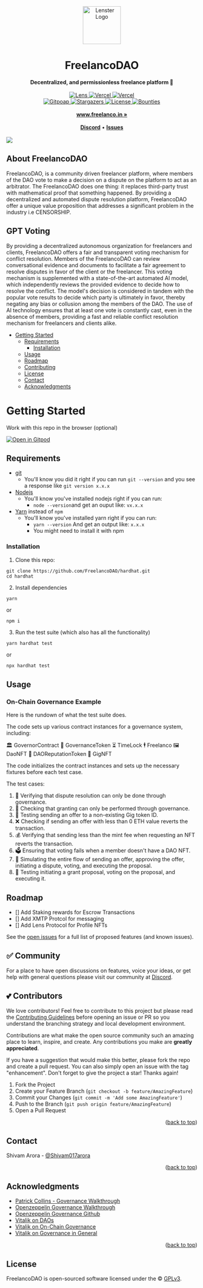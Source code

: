 <div align="center">
    <img src="https://pbs.twimg.com/profile_images/1653232294151475200/FyoHlx_s_400x400.jpg" alt="Lenster Logo" height="100" width="100">
    <h1>FreelancoDAO</h1>
    <strong>Decentralized, and permissionless freelance platform 🌿</strong>
</div>
<br>
<div align="center">
    <div>
    <a href="https://lenster.xyz/u/yoginth">
        <img src="https://img.shields.io/badge/chainlink-375BD2?style=for-the-badge&logo=chainlink&logoColor=white" alt="Lens">
    </a>
    <a href="https://vercel.com/lenster?utm_source=Lenster&utm_campaign=oss">
        <img src="https://img.shields.io/badge/Ethereum-3C3C3D?style=for-the-badge&logo=Ethereum&logoColor=white" alt="Vercel">
    </a>
    <a href="https://vercel.com/lenster?utm_source=Lenster&utm_campaign=oss">
        <img src="https://img.shields.io/badge/OpenZeppelin-4E5EE4?logo=OpenZeppelin&logoColor=fff&style=for-the-badge" alt="Vercel">
    </a>
    </div>
    <a href="https://deepsource.io/gh/FreelancoDAO/hardhat">
        <img src="https://public-api.gitpoap.io/v1/repo/FreelancoDAO/hardhat/badge" alt="Gitpoap">
    </a>
    <a href="https://github.com/FreelancoDAO/hardhat/stargazers">
        <img src="https://img.shields.io/github/stars/FreelancoDAO/hardhat?label=Stars&logo=github" alt="Stargazers">
    </a>
    <a href="https://github.com/FreelancoDAO/hardhat/blob/main/LICENSE">
        <img src="https://img.shields.io/github/license/FreelancoDAO/hardhat?label=Licence&logo=gnu" alt="License">
    </a>
    <a href="https://github.com/FreelancoDAO/hardhat">
        <img src="https://img.shields.io/github/issues/FreelancoDAO/hardhat/Bounty?color=8b5cf6&label=Bounties&logo=ethereum" alt="Bounties">
    </a>
</div>
<div align="center">
    <br>
    <a href="https://freelanco.in"><b> www.freelanco.in »</b></a>
    <br><br>
    <a href="https://discord.gg/4uwzgkEp"><b>Discord</b></a>
    •
    <a href="https://github.com/FreelancoDAO/hardhat/issues/new"><b>Issues</b></a>
</div>
<br />

<a href="https://github.com/FreelancoDAO/hardhat/graphs/contributors">
  <img src="https://contrib.rocks/image?repo=FreelancoDAO/hardhat" />
</a>

## About FreelancoDAO

FreelancoDAO, is a community driven freelancer platform, where members of the DAO vote to make a decision on a dispute on the platform to act as an arbitrator. The FreelancoDAO does one thing: it replaces third-party trust with mathematical proof that something happened. By providing a decentralized and automated dispute resolution platform, FreelancoDAO offer a unique value proposition that addresses a significant problem in the industry i.e CENSORSHIP. 

## GPT Voting

By providing a decentralized autonomous organization for freelancers and clients, FreelancoDAO offers a fair and transparent voting mechanism for conflict resolution. Members of the FreelancoDAO can review conversational evidence and documents to facilitate a fair agreement to resolve disputes in favor of the client or the freelancer. This voting mechanism is supplemented with a state-of-the-art automated AI model, which independently reviews the provided evidence to decide how to resolve the conflict. The model's decision is considered in tandem with the popular vote results to decide which party is ultimately in favor, thereby negating any bias or collusion among the members of the DAO. The use of AI technology ensures that at least one vote is constantly cast, even in the absence of members, providing a fast and reliable conflict resolution mechanism for freelancers and clients alike.

<div id="top"></div>


- [Getting Started](#getting-started)
  - [Requirements](#requirements)
    - [Installation](#installation)
  - [Usage](#usage)
  - [Roadmap](#roadmap)
  - [Contributing](#contributing)
  - [License](#license)
  - [Contact](#contact)
  - [Acknowledgments](#acknowledgments)

<!-- GETTING STARTED -->
# Getting Started 

Work with this repo in the browser (optional)<br/>

[![Open in Gitpod](https://gitpod.io/button/open-in-gitpod.svg)](https://gitpod.io/#https://github.com/FreelancoDAO/hardhat)

## Requirements

- [git](https://git-scm.com/book/en/v2/Getting-Started-Installing-Git)
  - You'll know you did it right if you can run `git --version` and you see a response like `git version x.x.x`
- [Nodejs](https://nodejs.org/en/)
  - You'll know you've installed nodejs right if you can run:
    - `node --version`and get an ouput like: `vx.x.x`
- [Yarn](https://classic.yarnpkg.com/lang/en/docs/install/) instead of `npm`
  - You'll know you've installed yarn right if you can run:
    - `yarn --version` And get an output like: `x.x.x`
    - You might need to install it with npm

### Installation

1. Clone this repo:
```
git clone https://github.com/FreelancoDAO/hardhat.git
cd hardhat
```
2. Install dependencies
```sh
yarn
```

or 

```
npm i 
```

3. Run the test suite (which also has all the functionality)

```
yarn hardhat test
```
or
```
npx hardhat test
```


<!-- USAGE EXAMPLES -->
## Usage
### On-Chain Governance Example

Here is the rundown of what the test suite does. 

The code sets up various contract instances for a governance system, including:

🏛️ GovernorContract
💼 GovernanceToken
⏳ TimeLock
🕴️ Freelanco
🖼️ DaoNFT
🔑 DAOReputationToken
💼 GigNFT


The code initializes the contract instances and sets up the necessary fixtures before each test case.

The test cases:

1. 💬 Verifying that dispute resolution can only be done through governance.
2. 📜 Checking that granting can only be performed through governance.
3. 📩 Testing sending an offer to a non-existing Gig token ID.
4. ❌ Checking if sending an offer with less than 0 ETH value reverts the transaction.
5. 💰 Verifying that sending less than the mint fee when requesting an NFT reverts the transaction.
6. 🗳️ Ensuring that voting fails when a member doesn't have a DAO NFT.
7. 🔄 Simulating the entire flow of sending an offer, approving the offer, initiating a dispute, voting, and executing the proposal.
8. 🎁 Testing initiating a grant proposal, voting on the proposal, and executing it.


<!-- ROADMAP -->
## Roadmap

- [] Add Staking rewards for Escrow Transactions
- [] Add XMTP Protcol for messaging
- [] Add Lens Protocol for Profile NFTs

See the [open issues](https://github.com/FreelancoDAO/hardhat/issues) for a full list of proposed features (and known issues).

<!-- CONTRIBUTING -->
## ✅ Community

For a place to have open discussions on features, voice your ideas, or get help with general questions please visit our community at [Discord](https://discord.gg/4uwzgkEp).

## 💕 Contributors

We love contributors! Feel free to contribute to this project but please read the [Contributing Guidelines](CONTRIBUTING.md) before opening an issue or PR so you understand the branching strategy and local development environment.

Contributions are what make the open source community such an amazing place to learn, inspire, and create. Any contributions you make are **greatly appreciated**.

If you have a suggestion that would make this better, please fork the repo and create a pull request. You can also simply open an issue with the tag "enhancement".
Don't forget to give the project a star! Thanks again!

1. Fork the Project
2. Create your Feature Branch (`git checkout -b feature/AmazingFeature`)
3. Commit your Changes (`git commit -m 'Add some AmazingFeature'`)
4. Push to the Branch (`git push origin feature/AmazingFeature`)
5. Open a Pull Request

<p align="right">(<a href="#top">back to top</a>)</p>

<!-- CONTACT -->
## Contact

Shivam Arora - [@Shivam017arora](https://twitter.com/Shivam017arora)

<p align="right">(<a href="#top">back to top</a>)</p>


<!-- ACKNOWLEDGMENTS -->
## Acknowledgments

* [Patrick Collins - Governance Walkthrough](https://www.youtube.com/watch?v=AhJtmUqhAqg)
* [Openzeppelin Governance Walkthrough](https://docs.openzeppelin.com/contracts/4.x/governance)
* [Openzeppelin Governance Github](https://github.com/OpenZeppelin/openzeppelin-contracts/tree/master/contracts/governance)
* [Vitalik on DAOs](https://blog.ethereum.org/2014/05/06/daos-dacs-das-and-more-an-incomplete-terminology-guide/)
* [Vitalik on On-Chain Governance](https://vitalik.ca/general/2021/08/16/voting3.html)
* [Vitalik on Governance in General](https://vitalik.ca/general/2017/12/17/voting.html)

<p align="right">(<a href="#top">back to top</a>)</p>


## License

FreelancoDAO is open-sourced software licensed under the © [GPLv3](LICENSE).
